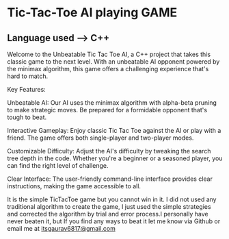 # Tic-Tac-Toe AI playing GAME   
## Language used --> C++

Welcome to the Unbeatable Tic Tac Toe AI, a C++ project that takes this classic game to the next level. With an unbeatable AI opponent powered by the minimax algorithm, this game offers a challenging experience that's hard to match.

Key Features:

Unbeatable AI: Our AI uses the minimax algorithm with alpha-beta pruning to make strategic moves. Be prepared for a formidable opponent that's tough to beat.

Interactive Gameplay: Enjoy classic Tic Tac Toe against the AI or play with a friend. The game offers both single-player and two-player modes.

Customizable Difficulty: Adjust the AI's difficulty by tweaking the search tree depth in the code. Whether you're a beginner or a seasoned player, you can find the right level of challenge.

Clear Interface: The user-friendly command-line interface provides clear instructions, making the game accessible to all.


It is the simple TicTacToe game but you cannot win in it. I did not used any traditional algorithm to create the game, I just used the simple strategies and corrected the algorithm by trial and error process.I personally have never beaten it, but If you find any ways to beat it let me know via Github or email me at itsgaurav6817@gmail.com